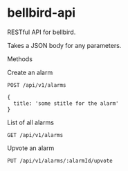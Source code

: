 # bellbird-api

RESTful API for bellbird.

Takes a JSON body for any parameters.

Methods

Create an alarm

```
POST /api/v1/alarms

{
  title: 'some stitle for the alarm'
}
```

List of all alarms

```
GET /api/v1/alarms
```

Upvote an alarm

```
PUT /api/v1/alarms/:alarmId/upvote
```

